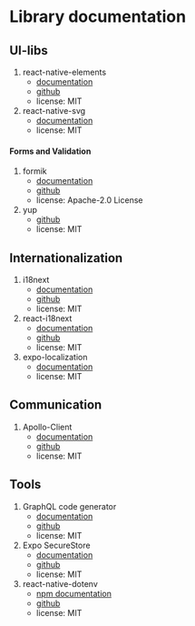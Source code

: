 # Library documentation

## UI-libs
1. react-native-elements
    - [documentation](https://reactnativeelements.com/)
    - [github](https://github.com/react-native-elements/react-native-elements)
    - license: MIT
1. react-native-svg
    - [documentation](https://docs.expo.io/versions/latest/sdk/svg/)
    - license: MIT
#### Forms and Validation
1. formik
    - [documentation](https://formik.org/docs/overview)
    - [github](https://github.com/formium/formik)
    - license: Apache-2.0 License
1. yup
    - [github](https://github.com/jquense/yup)
    - license: MIT

## Internationalization
1. i18next
    - [documentation](https://www.i18next.com/)
    - [github](https://github.com/i18next/i18next)
    - license: MIT
1. react-i18next
    - [documentation](https://react.i18next.com/)
    - [github](https://github.com/i18next/react-i18next)
    - license: MIT
1. expo-localization
    - [documentation](https://docs.expo.io/versions/latest/sdk/localization/)
    - license: MIT

## Communication
1. Apollo-Client
    - [documentation](https://www.apollographql.com/docs/react/)
    - [github](https://github.com/apollographql/apollo-client)
    - license: MIT
   
## Tools
1. GraphQL code generator
    - [documentation](https://www.graphql-code-generator.com/)
    - [github](https://github.com/dotansimha/graphql-code-generator)
    - license: MIT
1. Expo SecureStore
    - [documentation](https://docs.expo.io/versions/latest/sdk/securestore/)
    - [github](https://github.com/expo/expo/tree/master/packages/expo-secure-store)
    - license: MIT
1. react-native-dotenv
    - [npm documentation](https://www.npmjs.com/package/react-native-dotenv)
    - [github](https://github.com/goatandsheep/react-native-dotenv)
    - license: MIT
   
